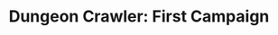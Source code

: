 ---
artist: Abandoned on Fire
title: "Dungeon Crawler: First Campaign"
art_path: /images/abandoned-on-fire-dungeon-crawler-first-campaign
external_url: https://abandonedonfire.bandcamp.com/album/dungeon-crawler-first-campaign
redirect_to: /
---